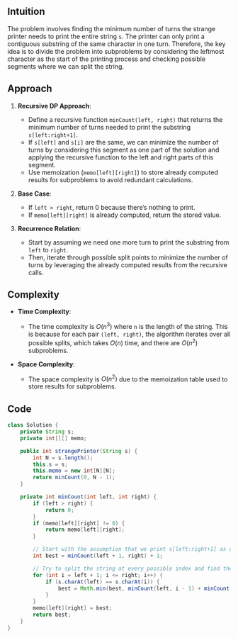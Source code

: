 ## Intuition
The problem involves finding the minimum number of turns the strange printer needs to print the entire string `s`. The printer can only print a contiguous substring of the same character in one turn. Therefore, the key idea is to divide the problem into subproblems by considering the leftmost character as the start of the printing process and checking possible segments where we can split the string.

## Approach
1. **Recursive DP Approach**: 
   - Define a recursive function `minCount(left, right)` that returns the minimum number of turns needed to print the substring `s[left:right+1]`.
   - If `s[left]` and `s[i]` are the same, we can minimize the number of turns by considering this segment as one part of the solution and applying the recursive function to the left and right parts of this segment.
   - Use memoization (`memo[left][right]`) to store already computed results for subproblems to avoid redundant calculations.

2. **Base Case**: 
   - If `left > right`, return 0 because there’s nothing to print.
   - If `memo[left][right]` is already computed, return the stored value.

3. **Recurrence Relation**: 
   - Start by assuming we need one more turn to print the substring from `left` to `right`.
   - Then, iterate through possible split points to minimize the number of turns by leveraging the already computed results from the recursive calls.

## Complexity
- **Time Complexity**: 
  - The time complexity is $O(n^3)$ where `n` is the length of the string. This is because for each pair `(left, right)`, the algorithm iterates over all possible splits, which takes $O(n)$ time, and there are $O(n^2)$ subproblems.

- **Space Complexity**: 
  - The space complexity is $O(n^2)$ due to the memoization table used to store results for subproblems.

## Code
```java
class Solution {
    private String s;
    private int[][] memo;

    public int strangePrinter(String s) {
        int N = s.length();
        this.s = s;
        this.memo = new int[N][N];
        return minCount(0, N - 1);
    }

    private int minCount(int left, int right) {
        if (left > right) {
            return 0;
        }
        if (memo[left][right] != 0) {
            return memo[left][right];
        }

        // Start with the assumption that we print s[left:right+1] as one color
        int best = minCount(left + 1, right) + 1;

        // Try to split the string at every possible index and find the minimum count
        for (int i = left + 1; i <= right; i++) {
            if (s.charAt(left) == s.charAt(i)) {
                best = Math.min(best, minCount(left, i - 1) + minCount(i + 1, right));
            }
        }
        memo[left][right] = best;
        return best;
    }
}

